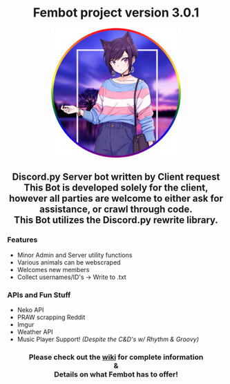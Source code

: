 <h1 align ='center'>Fembot project version 3.0.1 </h1>

<div align="center">
  <img src="https://github.com/charlotte-2222/FemboyBot/blob/main/fembotPFP2020.png" width="300" height="300">
</div>

<h2 align="center">Discord.py Server bot written by Client request
  <br>
This Bot is developed solely for the client, however all parties are welcome to either ask for assistance, or crawl through code.
<br>
  This Bot utilizes the Discord.py rewrite library.
</h2>

<h3>Features</h3>

- Minor Admin and Server utility functions
- Various animals can be webscraped
- Welcomes new members
- Collect usernames/ID's -> Write to .txt
<h3>APIs and Fun Stuff</h3>

- Neko API
- PRAW scrapping Reddit
- Imgur
- Weather API
- Music Player Support! *(Despite the C&D's w/ Rhythm & Groovy)*

<h3 align ='center'>Please check out the <a href='https://github.com/charlotte-2222/FembotV3/wiki'>wiki</a> for complete information <br> & <br> Details on what Fembot has to offer!</h3>
